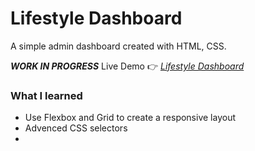 # Lifestyle Dashboard

A simple admin dashboard created with HTML, CSS. 

***WORK IN PROGRESS***
Live Demo 👉 *[Lifestyle Dashboard](http://joycehwchan.github.io/AdminDashboard/)*

### What I learned
* Use Flexbox and Grid to create a responsive layout
* Advenced CSS selectors
*